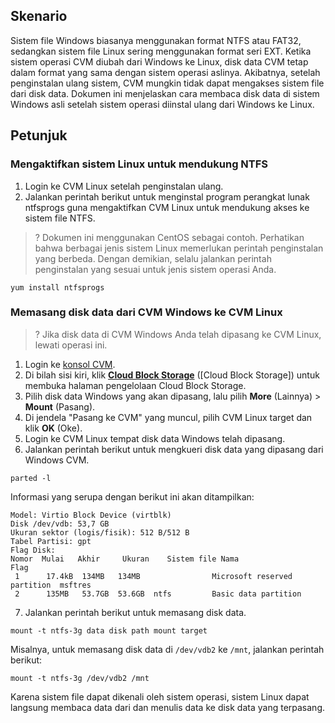 ## Skenario

Sistem file Windows biasanya menggunakan format NTFS atau FAT32, sedangkan sistem file Linux sering menggunakan format seri EXT. Ketika sistem operasi CVM diubah dari Windows ke Linux, disk data CVM tetap dalam format yang sama dengan sistem operasi aslinya. Akibatnya, setelah penginstalan ulang sistem, CVM mungkin tidak dapat mengakses sistem file dari disk data. Dokumen ini menjelaskan cara membaca disk data di sistem Windows asli setelah sistem operasi diinstal ulang dari Windows ke Linux.

## Petunjuk

### Mengaktifkan sistem Linux untuk mendukung NTFS 

1. Login ke CVM Linux setelah penginstalan ulang.
2. Jalankan perintah berikut untuk menginstal program perangkat lunak ntfsprogs guna mengaktifkan CVM Linux untuk mendukung akses ke sistem file NTFS.
>? Dokumen ini menggunakan CentOS sebagai contoh. Perhatikan bahwa berbagai jenis sistem Linux memerlukan perintah penginstalan yang berbeda. Dengan demikian, selalu jalankan perintah penginstalan yang sesuai untuk jenis sistem operasi Anda.
>
```
yum install ntfsprogs
```


### Memasang disk data dari CVM Windows ke CVM Linux

>? Jika disk data di CVM Windows Anda telah dipasang ke CVM Linux, lewati operasi ini.
>
1. Login ke [konsol CVM](https://console.cloud.tencent.com/cvm/index).
2. Di bilah sisi kiri, klik **[Cloud Block Storage](https://console.cloud.tencent.com/cvm/cbs)** ([Cloud Block Storage]) untuk membuka halaman pengelolaan Cloud Block Storage.
3. Pilih disk data Windows yang akan dipasang, lalu pilih **More** (Lainnya) > **Mount** (Pasang).
4. Di jendela "Pasang ke CVM" yang muncul, pilih CVM Linux target dan klik **OK** (Oke).
5. Login ke CVM Linux tempat disk data Windows telah dipasang.
6. Jalankan perintah berikut untuk mengkueri disk data yang dipasang dari Windows CVM.
```
parted -l
```
Informasi yang serupa dengan berikut ini akan ditampilkan:
```
Model: Virtio Block Device (virtblk)
Disk /dev/vdb: 53,7 GB
Ukuran sektor (logis/fisik): 512 B/512 B
Tabel Partisi: gpt
Flag Disk: 
Nomor  Mulai   Akhir     Ukuran    Sistem file Nama                          Flag
 1      17.4kB  134MB   134MB                Microsoft reserved partition  msftres
 2      135MB   53.7GB  53.6GB  ntfs         Basic data partition
```
7. Jalankan perintah berikut untuk memasang disk data.
```
mount -t ntfs-3g data disk path mount target
```
Misalnya, untuk memasang disk data di `/dev/vdb2` ke `/mnt`, jalankan perintah berikut:
```
mount -t ntfs-3g /dev/vdb2 /mnt
```
Karena sistem file dapat dikenali oleh sistem operasi, sistem Linux dapat langsung membaca data dari dan menulis data ke disk data yang terpasang.

